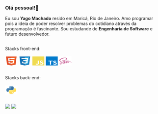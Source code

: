 ### Olá pessoal!👋

<p>Eu sou <strong>Yago Machado</strong> resido em Maricá, Rio de Janeiro. Amo programar pois a ideia de poder resolver problemas do cotidiano através da programação é fascinante. Sou estudande de <strong>Engenharia de Software</strong> e futuro desenvolvedor.</p>

<div style="display: inline_block"><br> 
Stacks front-end: <br> <br>
  <img align="center" alt="HTML" height="30" width="40" src="https://raw.githubusercontent.com/devicons/devicon/master/icons/html5/html5-original.svg">
  <img align="center" alt="CSS" height="30" width="40" src="https://raw.githubusercontent.com/devicons/devicon/master/icons/css3/css3-original.svg">
  <img align="center" alt="Js" height="30" width="40" src="https://raw.githubusercontent.com/devicons/devicon/master/icons/javascript/javascript-plain.svg">
  <img align="center" alt="TS" height="30" width="40" src="https://raw.githubusercontent.com/devicons/devicon/master/icons/typescript/typescript-original.svg">
  <img align="center" alt="TS" height="30" width="40" src="https://raw.githubusercontent.com/devicons/devicon/master/icons/sass/sass-original.svg"><br> <br>

Stacks back-end: <br> <br>
  <img align="center" alt="Rafa-Python" height="30" width="40" src="https://raw.githubusercontent.com/devicons/devicon/master/icons/python/python-original.svg">
 
</div>

##

<div>

 <a href="https://instagram.com/o.yagomachado" target="_blank"><img src="https://img.shields.io/badge/-Instagram-%23E4405F?style=for-the-badge&logo=instagram&logoColor=white" target="_blank"></a>
  <a href="https://linkedin.com/in/developeryago/" target="_blank"><img src="https://img.shields.io/badge/-LinkedIn-%230077B5?style=for-the-badge&logo=linkedin&logoColor=white" target="_blank"></a> 
  
</div>
